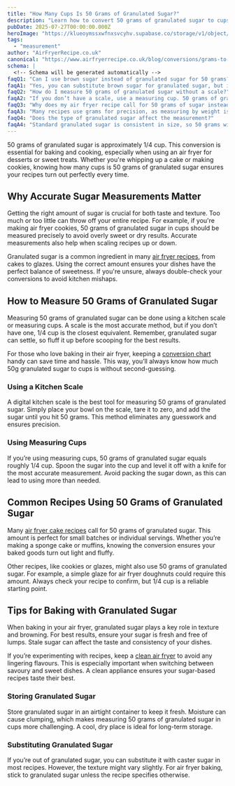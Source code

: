 ```yaml
---
title: "How Many Cups Is 50 Grams of Granulated Sugar?"
description: "Learn how to convert 50 grams of granulated sugar to cups for perfect baking every time. Get accurate measurements and handy tips here."
pubDate: 2025-07-27T00:00:00.000Z
heroImage: "https://klueoymssxwfnxsvcyhv.supabase.co/storage/v1/object/public/Shmucket/how-many-cups-is-50-grams-of-granulated-sugar.webp"
tags:
  - "measurement"
author: "AirFryerRecipe.co.uk"
canonical: "https://www.airfryerrecipe.co.uk/blog/conversions/grams-to-cups/how-many-cups-is-50-grams-of-granulated-sugar"
schema: |
  <!-- Schema will be generated automatically -->
faqQ1: "Can I use brown sugar instead of granulated sugar for 50 grams?"
faqA1: "Yes, you can substitute brown sugar for granulated sugar, but it will affect the taste and moisture of your recipe. Brown sugar has a richer flavour and more moisture, so your baked goods may be denser. For best results, stick to granulated sugar unless the recipe allows for substitutions."
faqQ2: "How do I measure 50 grams of granulated sugar without a scale?"
faqA2: "If you don’t have a scale, use a measuring cup. 50 grams of granulated sugar is roughly 1/4 cup. Spoon the sugar into the cup and level it off with a knife for accuracy. Avoid packing the sugar down, as this can lead to using more than needed."
faqQ3: "Why does my air fryer recipe call for 50 grams of sugar instead of cups?"
faqA3: "Many recipes use grams for precision, as measuring by weight is more accurate than volume. This is especially important in baking, where small differences can affect the outcome. If your recipe lists grams, it’s best to use a scale for the most consistent results."
faqQ4: "Does the type of granulated sugar affect the measurement?"
faqA4: "Standard granulated sugar is consistent in size, so 50 grams will always be roughly 1/4 cup. However, specialty sugars like coarse or extra-fine may vary slightly. For most recipes, standard granulated sugar works best, and the conversion remains the same."
---
```

<p>50 grams of granulated sugar is approximately 1/4 cup. This conversion is essential for baking and cooking, especially when using an air fryer for desserts or sweet treats. Whether you're whipping up a cake or making cookies, knowing how many cups is 50 grams of granulated sugar ensures your recipes turn out perfectly every time.</p>

<h2>Why Accurate Sugar Measurements Matter</h2>
<p>Getting the right amount of sugar is crucial for both taste and texture. Too much or too little can throw off your entire recipe. For example, if you're making air fryer cookies, 50 grams of granulated sugar in cups should be measured precisely to avoid overly sweet or dry results. Accurate measurements also help when scaling recipes up or down.</p>
<p>Granulated sugar is a common ingredient in many <a href=https://www.airfryerrecipe.co.uk/recipes>air fryer recipes</a>, from cakes to glazes. Using the correct amount ensures your dishes have the perfect balance of sweetness. If you're unsure, always double-check your conversions to avoid kitchen mishaps.</p>

<h2>How to Measure 50 Grams of Granulated Sugar</h2>
<p>Measuring 50 grams of granulated sugar can be done using a kitchen scale or measuring cups. A scale is the most accurate method, but if you don’t have one, 1/4 cup is the closest equivalent. Remember, granulated sugar can settle, so fluff it up before scooping for the best results.</p>
<p>For those who love baking in their air fryer, keeping a <a href=https://www.airfryerrecipe.co.uk/air-fryer-conversion-chart>conversion chart</a> handy can save time and hassle. This way, you’ll always know how much 50g granulated sugar to cups is without second-guessing.</p>

<h3>Using a Kitchen Scale</h3>
<p>A digital kitchen scale is the best tool for measuring 50 grams of granulated sugar. Simply place your bowl on the scale, tare it to zero, and add the sugar until you hit 50 grams. This method eliminates any guesswork and ensures precision.</p>

<h3>Using Measuring Cups</h3>
<p>If you’re using measuring cups, 50 grams of granulated sugar equals roughly 1/4 cup. Spoon the sugar into the cup and level it off with a knife for the most accurate measurement. Avoid packing the sugar down, as this can lead to using more than needed.</p>

<h2>Common Recipes Using 50 Grams of Granulated Sugar</h2>
<p>Many <a href=https://www.airfryerrecipe.co.uk/recipe-category/cakes>air fryer cake recipes</a> call for 50 grams of granulated sugar. This amount is perfect for small batches or individual servings. Whether you’re making a sponge cake or muffins, knowing the conversion ensures your baked goods turn out light and fluffy.</p>
<p>Other recipes, like cookies or glazes, might also use 50 grams of granulated sugar. For example, a simple glaze for air fryer doughnuts could require this amount. Always check your recipe to confirm, but 1/4 cup is a reliable starting point.</p>

<h2>Tips for Baking with Granulated Sugar</h2>
<p>When baking in your air fryer, granulated sugar plays a key role in texture and browning. For best results, ensure your sugar is fresh and free of lumps. Stale sugar can affect the taste and consistency of your dishes.</p>
<p>If you’re experimenting with recipes, keep a <a href=https://www.airfryerrecipe.co.uk/air-fryer-cleaner>clean air fryer</a> to avoid any lingering flavours. This is especially important when switching between savoury and sweet dishes. A clean appliance ensures your sugar-based recipes taste their best.</p>

<h3>Storing Granulated Sugar</h3>
<p>Store granulated sugar in an airtight container to keep it fresh. Moisture can cause clumping, which makes measuring 50 grams of granulated sugar in cups more challenging. A cool, dry place is ideal for long-term storage.</p>

<h3>Substituting Granulated Sugar</h3>
<p>If you’re out of granulated sugar, you can substitute it with caster sugar in most recipes. However, the texture might vary slightly. For air fryer baking, stick to granulated sugar unless the recipe specifies otherwise.</p>
